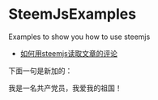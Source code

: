 # SteemJsExamples
Examples to show you how to use steemjs

* [如何用steemjs读取文章的评论](https://steemit.com/cn/@rileyge/steemjs)

下面一句是新加的：

我是一名共产党员，我爱我的祖国！
